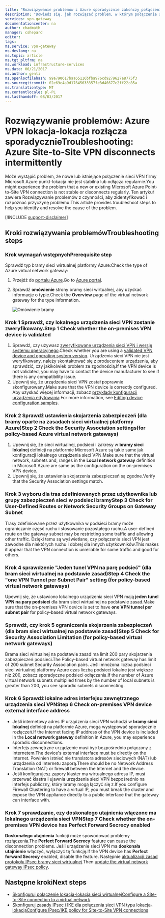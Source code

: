 ```yaml
---
title: "Rozwiązywanie problemów z Azure sporadycznie zakończy połączenie sieci VPN typu lokacja-lokacja | Dokumentacja firmy Microsoft"
description: "Dowiedz się, jak rozwiązać problem, w którym połączenie sieci VPN typu lokacja-lokacja rozłączone regularnie."
services: vpn-gateway
documentationcenter: na
author: chadmath
manager: cshepard
editor: 
tags: 
ms.service: vpn-gateway
ms.devlang: na
ms.topic: article
ms.tgt_pltfrm: na
ms.workload: infrastructure-services
ms.date: 06/21/2017
ms.author: genli
ms.openlocfilehash: 99a790617baa65116bfba976cd9279627e8775f3
ms.sourcegitcommit: 02e69c4a9d17645633357fe3d46677c2ff22c85a
ms.translationtype: MT
ms.contentlocale: pl-PL
ms.lasthandoff: 08/03/2017
---
```

# <a name="troubleshooting-azure-site-to-site-vpn-disconnects-intermittently"></a><span data-ttu-id="09297-103">Rozwiązywanie problemów: Azure VPN lokacja-lokacja rozłącza sporadycznie</span><span class="sxs-lookup"><span data-stu-id="09297-103">Troubleshooting: Azure Site-to-Site VPN disconnects intermittently</span></span>

<span data-ttu-id="09297-104">Może wystąpić problem, że nowe lub istniejące połączenie sieci VPN firmy Microsoft Azure punkt-lokacja nie jest stabilna lub odłącza regularnie.</span><span class="sxs-lookup"><span data-stu-id="09297-104">You might experience the problem that a new or existing Microsoft Azure Point-to-Site VPN connection is not stable or disconnects regularly.</span></span> <span data-ttu-id="09297-105">Ten artykuł zawiera Rozwiązywanie problemów z czynności, aby zidentyfikować i rozpoznać przyczynę problemu.</span><span class="sxs-lookup"><span data-stu-id="09297-105">This article provides troubleshoot steps to help you identify and resolve the cause of the problem.</span></span> 

[!INCLUDE [support-disclaimer](../../includes/support-disclaimer.md)]

## <a name="troubleshooting-steps"></a><span data-ttu-id="09297-106">Kroki rozwiązywania problemów</span><span class="sxs-lookup"><span data-stu-id="09297-106">Troubleshooting steps</span></span>

### <a name="prerequisite-step"></a><span data-ttu-id="09297-107">Krok wymagań wstępnych</span><span class="sxs-lookup"><span data-stu-id="09297-107">Prerequisite step</span></span>

<span data-ttu-id="09297-108">Sprawdź typ bramy sieci wirtualnej platformy Azure:</span><span class="sxs-lookup"><span data-stu-id="09297-108">Check the type of Azure  virtual network gateway:</span></span>

1. <span data-ttu-id="09297-109">Przejdź do [portalu Azure](https://portal.azure.com).</span><span class="sxs-lookup"><span data-stu-id="09297-109">Go to [Azure portal](https://portal.azure.com).</span></span>
2. <span data-ttu-id="09297-110">Sprawdź **omówienie** strony bramy sieci wirtualnej, aby uzyskać informacje o typie.</span><span class="sxs-lookup"><span data-stu-id="09297-110">Check the **Overview** page of the virtual network gateway for the type information.</span></span>
    
    ![Omówienie bramy](media\vpn-gateway-troubleshoot-site-to-site-disconnected-intermittently\gatewayoverview.png)

### <a name="step-1-check-whether-the-on-premises-vpn-device-is-validated"></a><span data-ttu-id="09297-112">Krok 1 Sprawdź, czy lokalnego urządzenia sieci VPN zostanie zweryfikowany.</span><span class="sxs-lookup"><span data-stu-id="09297-112">Step 1 Check whether the on-premises VPN device is validated</span></span>

1. <span data-ttu-id="09297-113">Sprawdź, czy używasz [zweryfikowane urządzenia sieci VPN i wersję systemu operacyjnego](vpn-gateway-about-vpn-devices.md#devicetable).</span><span class="sxs-lookup"><span data-stu-id="09297-113">Check whether you are using a [validated VPN device and operating system version](vpn-gateway-about-vpn-devices.md#devicetable).</span></span> <span data-ttu-id="09297-114">Urządzenia sieci VPN nie jest weryfikowany, należy skontaktować się z producentem urządzenia, aby sprawdzić, czy jakikolwiek problem ze zgodnością.</span><span class="sxs-lookup"><span data-stu-id="09297-114">If the VPN device is not validated, you may have to contact the device manufacturer to see if there is any compatibility issue.</span></span>
2. <span data-ttu-id="09297-115">Upewnij się, że urządzenia sieci VPN został poprawnie skonfigurowany.</span><span class="sxs-lookup"><span data-stu-id="09297-115">Make sure that the VPN device is correctly configured.</span></span> <span data-ttu-id="09297-116">Aby uzyskać więcej informacji, zobacz [przykłady konfiguracji urządzenia edytowania](vpn-gateway-about-vpn-devices.md#editing).</span><span class="sxs-lookup"><span data-stu-id="09297-116">For more information, see [Editing device configuration samples](vpn-gateway-about-vpn-devices.md#editing).</span></span>

### <a name="step-2-check-the-security-association-settingsfor-policy-based-azure-virtual-network-gateways"></a><span data-ttu-id="09297-117">Krok 2 Sprawdź ustawienia skojarzenia zabezpieczeń (dla bramy oparte na zasadach sieci wirtualnej platformy Azure)</span><span class="sxs-lookup"><span data-stu-id="09297-117">Step 2 Check the Security Association settings(for policy-based Azure virtual network gateways)</span></span>

1. <span data-ttu-id="09297-118">Upewnij się, że sieci wirtualnej, podsieci i zakresy w **bramy sieci lokalnej** definicji na platformie Microsoft Azure są takie same jak konfiguracji lokalnego urządzenia sieci VPN.</span><span class="sxs-lookup"><span data-stu-id="09297-118">Make sure that the virtual network, subnets and, ranges in the **Local network gateway** definition in Microsoft Azure are same as the configuration on the on-premises VPN device.</span></span>
2. <span data-ttu-id="09297-119">Upewnij się, że ustawienia skojarzenia zabezpieczeń są zgodne.</span><span class="sxs-lookup"><span data-stu-id="09297-119">Verify that the Security Association settings match.</span></span>

### <a name="step-3-check-for-user-defined-routes-or-network-security-groups-on-gateway-subnet"></a><span data-ttu-id="09297-120">Krok 3 wyboru dla tras zdefiniowanych przez użytkownika lub grupy zabezpieczeń sieci w podsieci bramy</span><span class="sxs-lookup"><span data-stu-id="09297-120">Step 3 Check for User-Defined Routes or Network Security Groups on Gateway Subnet</span></span>

<span data-ttu-id="09297-121">Trasy zdefiniowane przez użytkownika w podsieci bramy może ograniczanie część ruchu i stosowanie pozostałego ruchu.</span><span class="sxs-lookup"><span data-stu-id="09297-121">A user-defined route on the gateway subnet may be restricting some traffic and allowing other traffic.</span></span> <span data-ttu-id="09297-122">Dzięki temu są wyświetlane, czy połączenie sieci VPN jest zawodne dla niektórych ruchu i dobrej dla innych użytkowników.</span><span class="sxs-lookup"><span data-stu-id="09297-122">This makes it appear that the VPN connection is unreliable for some traffic and good for others.</span></span> 

### <a name="step-4-check-the-one-vpn-tunnel-per-subnet-pair-setting-for-policy-based-virtual-network-gateways"></a><span data-ttu-id="09297-123">Krok 4 sprawdzenie "Jeden tunel VPN na parę podsieć" (dla bram sieci wirtualnej na podstawie zasad)</span><span class="sxs-lookup"><span data-stu-id="09297-123">Step 4 Check the "one VPN Tunnel per Subnet Pair" setting (for policy-based virtual network gateways)</span></span>

<span data-ttu-id="09297-124">Upewnij się, że ustawiono lokalnego urządzenia sieci VPN mają **jeden tunel VPN na pary podsieci** dla bram sieci wirtualnej na podstawie zasad.</span><span class="sxs-lookup"><span data-stu-id="09297-124">Make sure that the on-premises VPN device is set to have **one VPN tunnel per subnet pair** for policy-based virtual network gateways.</span></span>

### <a name="step-5-check-for-security-association-limitation-for-policy-based-virtual-network-gateways"></a><span data-ttu-id="09297-125">Sprawdź, czy krok 5 ograniczenia skojarzenia zabezpieczeń (dla bram sieci wirtualnej na podstawie zasad)</span><span class="sxs-lookup"><span data-stu-id="09297-125">Step 5 Check for Security Association Limitation (for policy-based virtual network gateways)</span></span>

<span data-ttu-id="09297-126">Brama sieci wirtualnej na podstawie zasad ma limit 200 pary skojarzenia zabezpieczeń podsieci.</span><span class="sxs-lookup"><span data-stu-id="09297-126">The Policy-based virtual network gateway has limit of 200 subnet Security Association pairs.</span></span> <span data-ttu-id="09297-127">Jeśli mnożona liczba podsieci sieci wirtualnej platformy Azure czas liczbą podsieci lokalne jest większe niż 200, zobacz sporadyczne podsieci odłączania.</span><span class="sxs-lookup"><span data-stu-id="09297-127">If the number of Azure virtual network subnets multiplied times by the number of local subnets is greater than 200, you see sporadic subnets disconnecting.</span></span>

### <a name="step-6-check-on-premises-vpn-device-external-interface-address"></a><span data-ttu-id="09297-128">Krok 6 Sprawdź lokalne adres interfejsu zewnętrznego urządzenia sieci VPN</span><span class="sxs-lookup"><span data-stu-id="09297-128">Step 6 Check on-premises VPN device external interface address</span></span>

- <span data-ttu-id="09297-129">Jeśli internetowy adres IP urządzenia sieci VPN wchodzi w **bramy sieci lokalnej** definicji na platformie Azure, mogą występować sporadycznie rozłączeń.</span><span class="sxs-lookup"><span data-stu-id="09297-129">If the Internet facing IP address of the VPN device is included in the **Local network gateway** definition in Azure, you may experience sporadic disconnections.</span></span>
- <span data-ttu-id="09297-130">Interfejs zewnętrzne urządzenie musi być bezpośrednio połączony z Internetem.</span><span class="sxs-lookup"><span data-stu-id="09297-130">The device's external interface must be directly on the Internet.</span></span> <span data-ttu-id="09297-131">Powinien istnieć nie translatora adresów sieciowych (NAT) lub urządzenia od Internetu zaporą.</span><span class="sxs-lookup"><span data-stu-id="09297-131">There should be no Network Address Translation (NAT) or firewall between the Internet and the device.</span></span>
-  <span data-ttu-id="09297-132">Jeśli konfigurujesz zapory klaster ma wirtualnego adresu IP, musi przerwać klastra i ujawnia urządzenia sieci VPN bezpośrednio na interfejs publiczny, który bramy mogą łączyć się z.</span><span class="sxs-lookup"><span data-stu-id="09297-132">If you configure Firewall Clustering to have a virtual IP, you must break the cluster and expose the VPN appliance directly to a public interface that the gateway can interface with.</span></span>

### <a name="step-7-check-whether-the-on-premises-vpn-device-has-perfect-forward-secrecy-enabled"></a><span data-ttu-id="09297-133">Krok 7 sprawdzanie, czy doskonałego utajnienia włączone ma lokalnego urządzenia sieci VPN</span><span class="sxs-lookup"><span data-stu-id="09297-133">Step 7 Check whether the on-premises VPN device has Perfect Forward Secrecy enabled</span></span>

<span data-ttu-id="09297-134">**Doskonałego utajnienia** funkcji może spowodować problemy rozłączenia.</span><span class="sxs-lookup"><span data-stu-id="09297-134">The **Perfect Forward Secrecy** feature can cause the disconnection problems.</span></span> <span data-ttu-id="09297-135">Jeśli urządzenie sieci VPN ma **doskonała utajnienie** włączyć, wyłączyć tę funkcję.</span><span class="sxs-lookup"><span data-stu-id="09297-135">If the VPN device has **Perfect forward Secrecy** enabled, disable the feature.</span></span> <span data-ttu-id="09297-136">Następnie [aktualizacji zasad protokołu IPsec bramy sieci wirtualnej](vpn-gateway-ipsecikepolicy-rm-powershell.md#managepolicy).</span><span class="sxs-lookup"><span data-stu-id="09297-136">Then [update the virtual network gateway IPsec policy](vpn-gateway-ipsecikepolicy-rm-powershell.md#managepolicy).</span></span>

## <a name="next-steps"></a><span data-ttu-id="09297-137">Następne kroki</span><span class="sxs-lookup"><span data-stu-id="09297-137">Next steps</span></span>

- [<span data-ttu-id="09297-138">Skonfiguruj połączenie lokacja-lokacja sieci wirtualnej</span><span class="sxs-lookup"><span data-stu-id="09297-138">Configure a Site-to-Site connection to a virtual network</span></span>](vpn-gateway-howto-site-to-site-resource-manager-portal.md)
- [<span data-ttu-id="09297-139">Skonfiguruj zasady IPsec i IKE dla połączenia sieci VPN typu lokacja-lokacja</span><span class="sxs-lookup"><span data-stu-id="09297-139">Configure IPsec/IKE policy for Site-to-Site VPN connections</span></span>](vpn-gateway-ipsecikepolicy-rm-powershell.md)

